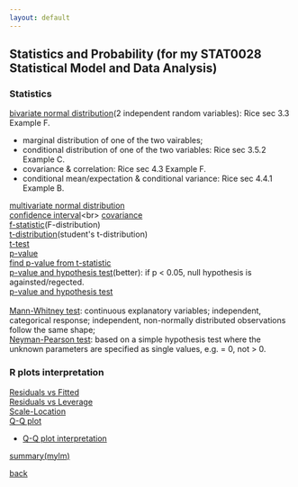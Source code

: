 ```yaml
---
layout: default
---
```

## Statistics and Probability (for my STAT0028 Statistical Model and Data Analysis)

### Statistics
[bivariate normal distribution](https://mathworld.wolfram.com/BivariateNormalDistribution.html)(2 independent random variables): Rice sec 3.3 Example F.<br>
- marginal distribution of one of the two vairables;
- conditional distribution of one of the two variables: Rice sec 3.5.2 Example C.
- covariance & correlation: Rice sec 4.3 Example F.
- conditional mean/expectation & conditional variance: Rice sec 4.4.1 Example B.

[multivariate normal distribution](https://www.google.com/url?sa=t&rct=j&q=&esrc=s&source=web&cd=&ved=2ahUKEwjkj8W0rY_3AhXHa8AKHWlWDu0QFnoECAYQAQ&url=https%3A%2F%2Fnoahgolmant.com%2Fwritings%2Fderivationsunivariatemultivariate.pdf&usg=AOvVaw0YovyoGH4S9CazCHHnAHDu)<br>
[confidence interval](https://www.investopedia.com/terms/c/confidenceinterval.asp#:~:text=A%20confidence%20interval%20displays%20the,of%2095%25%20or%2099%25.)<br>
[covariance](https://mathworld.wolfram.com/Covariance.html)<br>
[f-statistic](https://stattrek.com/probability-distributions/f-distribution.aspx)(F-distribution)<br>
[t-distribution](https://www.jmp.com/en_gb/statistics-knowledge-portal/t-test/t-distribution.html#:~:text=The%20t%2Ddistribution%20describes%20the,from%20a%20normally%20distributed%20population.)(student's t-distribution)<br>
[t-test](https://www.investopedia.com/terms/t/t-test.asp)<br>
[p-value](https://www.scribbr.com/statistics/p-value/)<br>
[find p-value from t-statistic](https://www.statology.org/how-to-calculate-a-p-value-from-a-t-test-by-hand/)<br>
[p-value and hypothesis test](https://www.simplypsychology.org/p-value.html)(better): if p < 0.05, null hypothesis is againsted/regected.<br>
[p-value and hypothesis test](https://www.statisticshowto.com/probability-and-statistics/statistics-definitions/p-value/)<br>
<br>
[Mann-Whitney test](https://www.statisticshowto.com/mann-whitney-u-test/): continuous explanatory variables; independent, categorical response; independent, non-normally distributed observations follow the same shape; <br>
[Neyman-Pearson test](https://www.statisticshowto.com/neyman-pearson-lemma/): based on a simple hypothesis test where the unknown parameters are specified as single values, e.g. = 0, not > 0.  <br>

### R plots interpretation
[Residuals vs Fitted](https://boostedml.com/2019/03/linear-regression-plots-fitted-vs-residuals.html)<br>
[Residuals vs Leverage](https://boostedml.com/2019/03/linear-regression-plots-residuals-vs-leverage.html)<br>
[Scale-Location](https://boostedml.com/2019/03/linear-regression-plots-scale-location-plot.html)<br>
[Q-Q plot](https://boostedml.com/2019/03/linear-regression-plots-how-to-read-a-qq-plot.html)
- [Q-Q plot interpretation](https://stats.stackexchange.com/questions/101274/how-to-interpret-a-qq-plot/101290#101290)<br>

[summary(mylm)](https://stats.stackexchange.com/a/59251)
 
[back](../)
